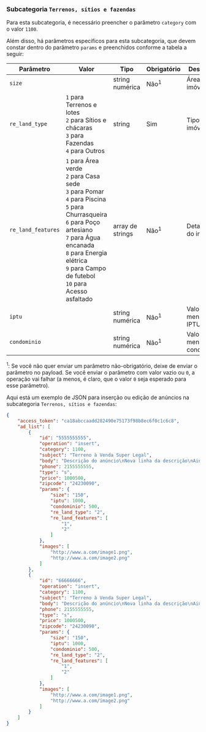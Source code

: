 ### Subcategoria `Terrenos, sítios e fazendas`

Para esta subcategoria, é necessário preencher o parâmetro `category` com o valor `1100`.

Além disso, há parâmetros específicos para esta subcategoria, que devem constar dentro do parâmetro `params` e preenchidos conforme a tabela a seguir:


| Parâmetro | Valor | Tipo | Obrigatório | Descrição |
|------------------|--------------------------------------------------------------------------------------------------------------------------------------------------------------------------------------------------------------------------------------------------------------------------------------------------------------------------------------------------------------------------------------------------------------------------------------------------------------------------------------------------------------------------------------------------------------------------------------------------------------------------------------------------------------------------------------------------------------------------------------------------------------------------------------------------------------------------------------------------------------------------------------------------------------------------------------------------------------------------------------------------------------------------------------------------------------------------------|------------------|-------------|----------------------------|
| `size` |  | string numérica | Não<sup>1</sup> | Área do imóvel (m²) |
| `re_land_type` | `1` para Terrenos e lotes<br> `2` para Sítios e chácaras<br> `3` para Fazendas<br> `4` para Outros | string | Sim | Tipo de imóvel |
| `re_land_features` | `1` para Área verde<br> `2` para Casa sede<br> `3` para Pomar<br> `4` para Piscina<br> `5` para Churrasqueira<br> `6` para Poço artesiano<br> `7` para Água encanada<br> `8` para Energia elétrica<br> `9` para Campo de futebol<br> `10` para Acesso asfaltado | array de strings | Não<sup>1</sup> | Detalhes do imóvel |
| `iptu` |  | string numérica | Não<sup>1</sup> | Valor mensal do IPTU |
| `condominio` |  | string numérica | Não<sup>1</sup> | Valor mensal do condomínio |

<sup>1</sup>: Se você não quer enviar um parâmetro não-obrigatório, deixe de enviar o parâmetro no payload. Se você enviar o parâmetro com valor vazio ou `0`, a operação vai falhar (a menos, é claro, que o valor `0` seja esperado para esse parâmetro).

Aqui está um exemplo de JSON para inserção ou edição de anúncios na subcategoria `Terrenos, sítios e fazendas`:

```json
{
    "access_token": "ca18abccaadd282490e75173f98b8ec6f0c1c6c8",
    "ad_list": [
        {
            "id": "5555555555",
            "operation": "insert",
            "category": 1100,
            "subject": "Terreno à Venda Super Legal",
            "body": "Descrição do anúncio\nNova linha da descrição\nAinda outra linha da descrição",
            "phone": 2155555555,
            "type": "s",
            "price": 1000500,
            "zipcode": "24230090",
            "params": {
                "size": "150",
                "iptu": 1000,
                "condominio": 500,
                "re_land_type": "2",
                "re_land_features": [
                    "1",
                    "2"
                ]
            },
            "images": [
                "http://www.a.com/image1.png",
                "http://www.a.com/image2.png"
            ]
        },
        {
            "id": "66666666",
            "operation": "insert",
            "category": 1100,
            "subject": "Terreno à Venda Super Legal",
            "body": "Descrição do anúncio\nNova linha da descrição\nAinda outra linha da descrição",
            "phone": 2155555555,
            "type": "s",
            "price": 1000500,
            "zipcode": "24230090",
            "params": {
                "size": "150",
                "iptu": 1000,
                "condominio": 500,
                "re_land_type": "2",
                "re_land_features": [
                    "1",
                    "2"
                ]
            },
            "images": [
                "http://www.a.com/image1.png",
                "http://www.a.com/image2.png"
            ]
        }
    ]
}
```